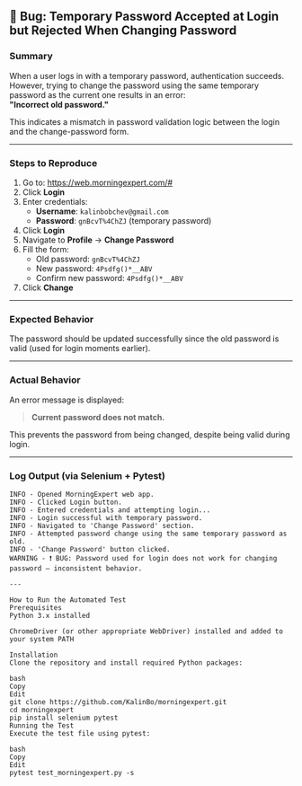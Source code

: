 ## 🐞 Bug: Temporary Password Accepted at Login but Rejected When Changing Password

### Summary

When a user logs in with a temporary password, authentication succeeds. However, trying to change the password using the same temporary password as the current one results in an error:  
**"Incorrect old password."**

This indicates a mismatch in password validation logic between the login and the change-password form.

---

### Steps to Reproduce

1. Go to: https://web.morningexpert.com/#  
2. Click **Login**
3. Enter credentials:
   - **Username**: `kalinbobchev@gmail.com`
   - **Password**: `gnBcvT%4ChZJ` (temporary password)
4. Click **Login**
5. Navigate to **Profile** → **Change Password**
6. Fill the form:
   - Old password: `gnBcvT%4ChZJ`
   - New password: `4Psdfg()*__ABV`
   - Confirm new password: `4Psdfg()*__ABV`
7. Click **Change**

---

### Expected Behavior

The password should be updated successfully since the old password is valid (used for login moments earlier).

---

### Actual Behavior

An error message is displayed:
> **Current password does not match.**

This prevents the password from being changed, despite being valid during login.

---

### Log Output (via Selenium + Pytest)

```log
INFO - Opened MorningExpert web app.
INFO - Clicked Login button.
INFO - Entered credentials and attempting login...
INFO - Login successful with temporary password.
INFO - Navigated to 'Change Password' section.
INFO - Attempted password change using the same temporary password as old.
INFO - 'Change Password' button clicked.
WARNING - ❗ BUG: Password used for login does not work for changing password — inconsistent behavior.

---

How to Run the Automated Test
Prerequisites
Python 3.x installed

ChromeDriver (or other appropriate WebDriver) installed and added to your system PATH

Installation
Clone the repository and install required Python packages:

bash
Copy
Edit
git clone https://github.com/KalinBo/morningexpert.git
cd morningexpert
pip install selenium pytest
Running the Test
Execute the test file using pytest:

bash
Copy
Edit
pytest test_morningexpert.py -s
